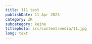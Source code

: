 ```yaml
---
title: 111 test
publishDate: 11 Apr 2023
category: ZK
subcategory: keine
titlephoto: src/content/media/11.jpg
long: text
---
```

